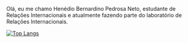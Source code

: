 Olá, eu me chamo Henédio Bernardino Pedrosa Neto, estudante de Relações Internacionais e atualmente fazendo parte do laboratório de Relações Internacionais. 

[![Top Langs](https://github-readme-stats-git-masterrstaa-rickstaa.vercel.app/api/top-langs/?username=HenedioNeto)](https://github.com/HenedioNeto/github-readme-stats)
